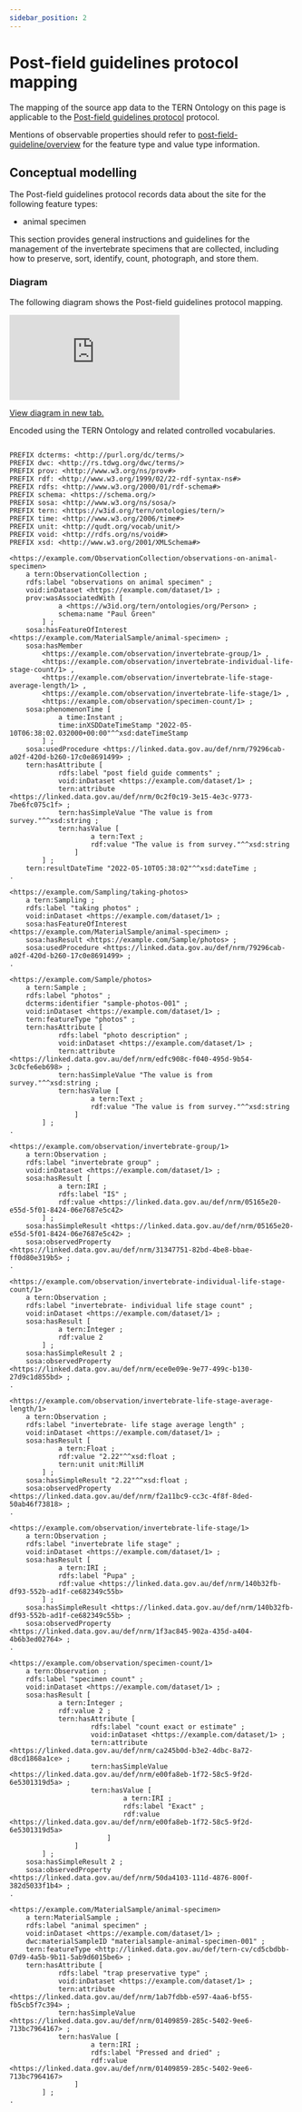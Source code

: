 ```yaml
---
sidebar_position: 2
---
```


# Post-field guidelines protocol mapping

The mapping of the source app data to the TERN Ontology on this page is applicable to the [Post-field guidelines protocol](https://linked.data.gov.au/def/nrm/79296cab-a02f-420d-b260-17c0e8691499) protocol.

Mentions of observable properties should refer to [post-field-guideline/overview](/information-models/tern-ontology/dev-guide/dawe-protocol/invertebrate/post-field-guideline/overview) for the feature type and value type information.

## Conceptual modelling

The Post-field guidelines protocol records data about the site for the following feature types:

- animal specimen

This section provides general instructions and guidelines for the management of the invertebrate specimens that are collected, including how to preserve, sort, identify, count, photograph, and store them.

### Diagram

The following diagram shows the Post-field guidelines protocol mapping.

<iframe frameBorder="0" style={{width:"100%",height:"593px"}} src="https://viewer.diagrams.net/?tags=%7B%7D&highlight=0000ff&edit=https%3A%2F%2Fapp.diagrams.net%2F%23G1-_-iFYlAofbcbQNWfHXvrHoc2grUnqXI&layers=1&nav=1&title=invertebrate-fauna-post-field-guidelines-example#Uhttps%3A%2F%2Fdrive.google.com%2Fuc%3Fid%3D1-_-iFYlAofbcbQNWfHXvrHoc2grUnqXI%26export%3Ddownload"></iframe>

<a href="https://viewer.diagrams.net/?tags=%7B%7D&highlight=0000ff&edit=https%3A%2F%2Fapp.diagrams.net%2F%23G1-_-iFYlAofbcbQNWfHXvrHoc2grUnqXI&layers=1&nav=1&title=invertebrate-fauna-post-field-guidelines-example#Uhttps%3A%2F%2Fdrive.google.com%2Fuc%3Fid%3D1-_-iFYlAofbcbQNWfHXvrHoc2grUnqXI%26export%3Ddownload">View diagram in new tab.</a>

Encoded using the TERN Ontology and related controlled vocabularies.

```turtle

PREFIX dcterms: <http://purl.org/dc/terms/>
PREFIX dwc: <http://rs.tdwg.org/dwc/terms/>
PREFIX prov: <http://www.w3.org/ns/prov#>
PREFIX rdf: <http://www.w3.org/1999/02/22-rdf-syntax-ns#>
PREFIX rdfs: <http://www.w3.org/2000/01/rdf-schema#>
PREFIX schema: <https://schema.org/>
PREFIX sosa: <http://www.w3.org/ns/sosa/>
PREFIX tern: <https://w3id.org/tern/ontologies/tern/>
PREFIX time: <http://www.w3.org/2006/time#>
PREFIX unit: <http://qudt.org/vocab/unit/>
PREFIX void: <http://rdfs.org/ns/void#>
PREFIX xsd: <http://www.w3.org/2001/XMLSchema#>

<https://example.com/ObservationCollection/observations-on-animal-specimen>
    a tern:ObservationCollection ;
    rdfs:label "observations on animal specimen" ;
    void:inDataset <https://example.com/dataset/1> ;
    prov:wasAssociatedWith [
            a <https://w3id.org/tern/ontologies/org/Person> ;
            schema:name "Paul Green"
        ] ;
    sosa:hasFeatureOfInterest <https://example.com/MaterialSample/animal-specimen> ;
    sosa:hasMember
        <https://example.com/observation/invertebrate-group/1> ,
        <https://example.com/observation/invertebrate-individual-life-stage-count/1> ,
        <https://example.com/observation/invertebrate-life-stage-average-length/1> ,
        <https://example.com/observation/invertebrate-life-stage/1> ,
        <https://example.com/observation/specimen-count/1> ;
    sosa:phenomenonTime [
            a time:Instant ;
            time:inXSDDateTimeStamp "2022-05-10T06:38:02.032000+00:00"^^xsd:dateTimeStamp
        ] ;
    sosa:usedProcedure <https://linked.data.gov.au/def/nrm/79296cab-a02f-420d-b260-17c0e8691499> ;
    tern:hasAttribute [
            rdfs:label "post field guide comments" ;
            void:inDataset <https://example.com/dataset/1> ;
            tern:attribute <https://linked.data.gov.au/def/nrm/0c2f0c19-3e15-4e3c-9773-7be6fc075c1f> ;
            tern:hasSimpleValue "The value is from survey."^^xsd:string ;
            tern:hasValue [
                    a tern:Text ;
                    rdf:value "The value is from survey."^^xsd:string
                ]
        ] ;
    tern:resultDateTime "2022-05-10T05:38:02"^^xsd:dateTime ;
.

<https://example.com/Sampling/taking-photos>
    a tern:Sampling ;
    rdfs:label "taking photos" ;
    void:inDataset <https://example.com/dataset/1> ;
    sosa:hasFeatureOfInterest <https://example.com/MaterialSample/animal-specimen> ;
    sosa:hasResult <https://example.com/Sample/photos> ;
    sosa:usedProcedure <https://linked.data.gov.au/def/nrm/79296cab-a02f-420d-b260-17c0e8691499> ;
.

<https://example.com/Sample/photos>
    a tern:Sample ;
    rdfs:label "photos" ;
    dcterms:identifier "sample-photos-001" ;
    void:inDataset <https://example.com/dataset/1> ;
    tern:featureType "photos" ;
    tern:hasAttribute [
            rdfs:label "photo description" ;
            void:inDataset <https://example.com/dataset/1> ;
            tern:attribute <https://linked.data.gov.au/def/nrm/edfc908c-f040-495d-9b54-3c0cfe6eb698> ;
            tern:hasSimpleValue "The value is from survey."^^xsd:string ;
            tern:hasValue [
                    a tern:Text ;
                    rdf:value "The value is from survey."^^xsd:string
                ]
        ] ;
.

<https://example.com/observation/invertebrate-group/1>
    a tern:Observation ;
    rdfs:label "invertebrate group" ;
    void:inDataset <https://example.com/dataset/1> ;
    sosa:hasResult [
            a tern:IRI ;
            rdfs:label "IS" ;
            rdf:value <https://linked.data.gov.au/def/nrm/05165e20-e55d-5f01-8424-06e7687e5c42>
        ] ;
    sosa:hasSimpleResult <https://linked.data.gov.au/def/nrm/05165e20-e55d-5f01-8424-06e7687e5c42> ;
    sosa:observedProperty <https://linked.data.gov.au/def/nrm/31347751-82bd-4be8-bbae-ff0d80e319b5> ;
.

<https://example.com/observation/invertebrate-individual-life-stage-count/1>
    a tern:Observation ;
    rdfs:label "invertebrate- individual life stage count" ;
    void:inDataset <https://example.com/dataset/1> ;
    sosa:hasResult [
            a tern:Integer ;
            rdf:value 2
        ] ;
    sosa:hasSimpleResult 2 ;
    sosa:observedProperty <https://linked.data.gov.au/def/nrm/ece0e09e-9e77-499c-b130-27d9c1d855bd> ;
.

<https://example.com/observation/invertebrate-life-stage-average-length/1>
    a tern:Observation ;
    rdfs:label "invertebrate- life stage average length" ;
    void:inDataset <https://example.com/dataset/1> ;
    sosa:hasResult [
            a tern:Float ;
            rdf:value "2.22"^^xsd:float ;
            tern:unit unit:MilliM
        ] ;
    sosa:hasSimpleResult "2.22"^^xsd:float ;
    sosa:observedProperty <https://linked.data.gov.au/def/nrm/f2a11bc9-cc3c-4f8f-8ded-50ab46f73818> ;
.

<https://example.com/observation/invertebrate-life-stage/1>
    a tern:Observation ;
    rdfs:label "invertebrate life stage" ;
    void:inDataset <https://example.com/dataset/1> ;
    sosa:hasResult [
            a tern:IRI ;
            rdfs:label "Pupa" ;
            rdf:value <https://linked.data.gov.au/def/nrm/140b32fb-df93-552b-ad1f-ce682349c55b>
        ] ;
    sosa:hasSimpleResult <https://linked.data.gov.au/def/nrm/140b32fb-df93-552b-ad1f-ce682349c55b> ;
    sosa:observedProperty <https://linked.data.gov.au/def/nrm/1f3ac845-902a-435d-a404-4b6b3ed02764> ;
.

<https://example.com/observation/specimen-count/1>
    a tern:Observation ;
    rdfs:label "specimen count" ;
    void:inDataset <https://example.com/dataset/1> ;
    sosa:hasResult [
            a tern:Integer ;
            rdf:value 2 ;
            tern:hasAttribute [
                    rdfs:label "count exact or estimate" ;
                    void:inDataset <https://example.com/dataset/1> ;
                    tern:attribute <https://linked.data.gov.au/def/nrm/ca245b0d-b3e2-4dbc-8a72-d8cd1868a1ce> ;
                    tern:hasSimpleValue <https://linked.data.gov.au/def/nrm/e00fa8eb-1f72-58c5-9f2d-6e5301319d5a> ;
                    tern:hasValue [
                            a tern:IRI ;
                            rdfs:label "Exact" ;
                            rdf:value <https://linked.data.gov.au/def/nrm/e00fa8eb-1f72-58c5-9f2d-6e5301319d5a>
                        ]
                ]
        ] ;
    sosa:hasSimpleResult 2 ;
    sosa:observedProperty <https://linked.data.gov.au/def/nrm/50da4103-111d-4876-800f-382d5033f1b4> ;
.

<https://example.com/MaterialSample/animal-specimen>
    a tern:MaterialSample ;
    rdfs:label "animal specimen" ;
    void:inDataset <https://example.com/dataset/1> ;
    dwc:materialSampleID "materialsample-animal-specimen-001" ;
    tern:featureType <http://linked.data.gov.au/def/tern-cv/cd5cbdbb-07d9-4a5b-9b11-5ab9d6015be6> ;
    tern:hasAttribute [
            rdfs:label "trap preservative type" ;
            void:inDataset <https://example.com/dataset/1> ;
            tern:attribute <https://linked.data.gov.au/def/nrm/1ab7fdbb-e597-4aa6-bf55-fb5cb5f7c394> ;
            tern:hasSimpleValue <https://linked.data.gov.au/def/nrm/01409859-285c-5402-9ee6-713bc7964167> ;
            tern:hasValue [
                    a tern:IRI ;
                    rdfs:label "Pressed and dried" ;
                    rdf:value <https://linked.data.gov.au/def/nrm/01409859-285c-5402-9ee6-713bc7964167>
                ]
        ] ;
.

```
